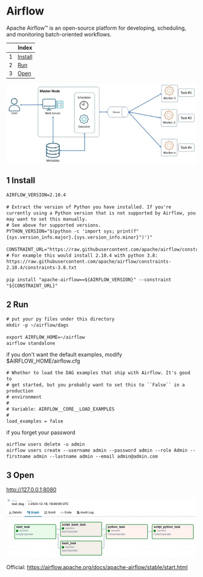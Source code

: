 # Airflow

Apache Airflow™ is an open-source platform for developing, scheduling, and monitoring batch-oriented workflows. 

| |Index|
|---|---|
|1|[Install](#install)|
|2|[Run](#run)|
|3|[Open](#open)|

![Airflow Architecture](https://github.com/barneywill/bigdata_demo/blob/main/imgs/airflow_architecture.jpg)

## <a id='install'></a>1 Install

```
AIRFLOW_VERSION=2.10.4

# Extract the version of Python you have installed. If you're currently using a Python version that is not supported by Airflow, you may want to set this manually.
# See above for supported versions.
PYTHON_VERSION="$(python -c 'import sys; print(f"{sys.version_info.major}.{sys.version_info.minor}")')"

CONSTRAINT_URL="https://raw.githubusercontent.com/apache/airflow/constraints-${AIRFLOW_VERSION}/constraints-${PYTHON_VERSION}.txt"
# For example this would install 2.10.4 with python 3.8: https://raw.githubusercontent.com/apache/airflow/constraints-2.10.4/constraints-3.8.txt

pip install "apache-airflow==${AIRFLOW_VERSION}" --constraint "${CONSTRAINT_URL}"
```

## <a id='run'></a>2 Run
```
# put your py files under this directory
mkdir -p ~/airflow/dags

export AIRFLOW_HOME=~/airflow
airflow standalone
```

if you don't want the default examples, modify $AIRFLOW_HOME/airflow.cfg
```
# Whether to load the DAG examples that ship with Airflow. It's good to
# get started, but you probably want to set this to ``False`` in a production
# environment
#
# Variable: AIRFLOW__CORE__LOAD_EXAMPLES
#
load_examples = false
```

if you forget your password
```
airflow users delete -u admin
airflow users create --username admin --password admin --role Admin --firstname admin --lastname admin --email admin@admin.com
```

## <a id='open'></a>3 Open
http://127.0.0.1:8080

![dag](https://github.com/barneywill/bigdata_demo/blob/main/imgs/dag.jpg)

Official: https://airflow.apache.org/docs/apache-airflow/stable/start.html